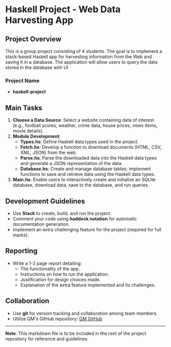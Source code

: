 
# Haskell Project - Web Data Harvesting App

## Project Overview
This is a group project consisting of 4 students. The goal is to implement a stack-based Haskell app for harvesting information from the Web and saving it in a database. The application will allow users to query the data stored in the database with UI


### Project Name
- **haskell-project**

## Main Tasks
1. **Choose a Data Source**: Select a website containing data of interest (e.g., football scores, weather, crime data, house prices, news items, movie details).
2. **Module Development**:
   - **Types.hs**: Define Haskell data types used in the project.
   - **Fetch.hs**: Develop a function to download documents (HTML, CSV, XML, JSON) from the web.
   - **Parse.hs**: Parse the downloaded data into the Haskell data types and generate a JSON representation of the data.
   - **Database.hs**: Create and manage database tables; implement functions to save and retrieve data using the Haskell data types.
3. **Main.hs**: Enable users to interactively create and initialize an SQLite database, download data, save to the database, and run queries.

## Development Guidelines
- Use **Stack** to create, build, and run the project.
- Comment your code using **haddock notation** for automatic documentation generation.
- Implement an extra challenging feature for the project (required for full marks).

## Reporting
- Write a 1-2 page report detailing:
  - The functionality of the app.
  - Instructions on how to run the application.
  - Justification for design choices made.
  - Explanation of the extra feature implemented and its challenges.

## Collaboration
- Use **git** for version tracking and collaboration among team members.
- Utilize QM's GitHub repository: [QM GitHub](https://github.qmul.ac.uk)

---

**Note**: This markdown file is to be included in the root of the project repository for reference and guidelines.
